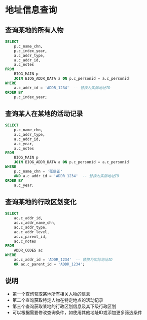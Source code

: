 # 地址信息查询

## 查询某地的所有人物

```sql
SELECT 
    p.c_name_chn,
    p.c_index_year,
    a.c_addr_type,
    a.c_addr_id,
    a.c_notes
FROM 
    BIOG_MAIN p
    JOIN BIOG_ADDR_DATA a ON p.c_personid = a.c_personid
WHERE 
    a.c_addr_id = 'ADDR_1234'  -- 替换为实际地址ID
ORDER BY 
    p.c_index_year;
```

## 查询某人在某地的活动记录

```sql
SELECT 
    p.c_name_chn,
    a.c_addr_type,
    a.c_addr_id,
    a.c_year,
    a.c_notes
FROM 
    BIOG_MAIN p
    JOIN BIOG_ADDR_DATA a ON p.c_personid = a.c_personid
WHERE 
    p.c_name_chn = '张居正'
    AND a.c_addr_id = 'ADDR_1234'  -- 替换为实际地址ID
ORDER BY 
    a.c_year;
```

## 查询某地的行政区划变化

```sql
SELECT 
    ac.c_addr_id,
    ac.c_addr_name_chn,
    ac.c_addr_type,
    ac.c_addr_level,
    ac.c_parent_id,
    ac.c_notes
FROM 
    ADDR_CODES ac
WHERE 
    ac.c_addr_id = 'ADDR_1234'  -- 替换为实际地址ID
    OR ac.c_parent_id = 'ADDR_1234';
```

## 说明
- 第一个查询获取某地所有相关人物的信息
- 第二个查询获取特定人物在特定地点的活动记录
- 第三个查询获取某地的行政区划信息及其下级行政区划
- 可以根据需要修改查询条件，如使用其他地址ID或添加更多筛选条件 